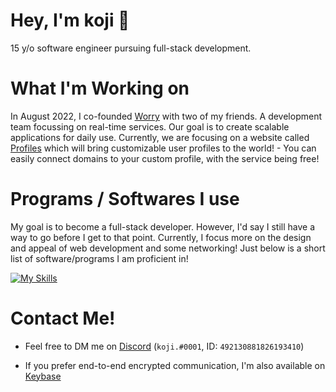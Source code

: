 # Hey, I'm koji 👋 

15 y/o software engineer pursuing full-stack development. 

# What I'm Working on

In August 2022, I co-founded [Worry](https://github.com/worryinc) with two of my friends. A development team focussing on real-time services. Our goal is to create scalable applications for daily use. Currently, we are focusing on a website called [Profiles](https://profiles.lol) which will bring customizable user profiles to the world! - You can easily connect domains to your custom profile, with the service being free! 

# Programs / Softwares I use

My goal is to become a full-stack developer. However, I'd say I still have a way to go before I get to that point. Currently, I focus more on the design and appeal of web development and some networking! Just below is a short list of software/programs I am proficient in! 

[![My Skills](https://skillicons.dev/icons?i=react,nextjs,elixir,sass,html,ts)](https://skillicons.dev)

# Contact Me!

- Feel free to DM me on [Discord](https://www.discord.com) (`koji.#0001`, ID: `492130881826193410`)

- If you prefer end-to-end encrypted communication, I'm also available on [Keybase](https://keybase.io/soesu)
